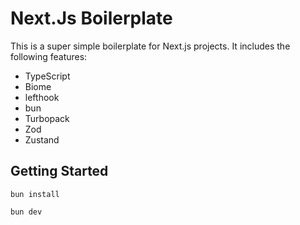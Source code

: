 # Next.Js Boilerplate

This is a super simple boilerplate for Next.js projects. It includes the following features:

 - TypeScript
 - Biome
 - lefthook
 - bun
 - Turbopack
 - Zod
 - Zustand 

## Getting Started

``` bun install ```

``` bun dev ```
